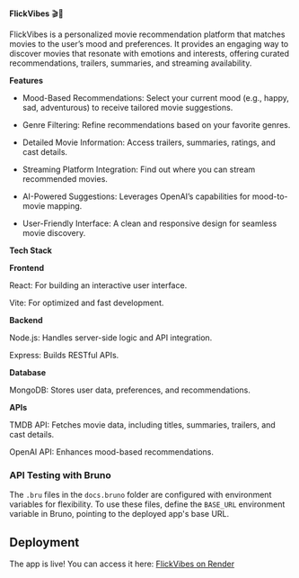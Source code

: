 **FlickVibes** 🎬🎦

FlickVibes is a personalized movie recommendation platform that matches movies to the user’s mood and preferences. It provides an engaging way to discover movies that resonate with emotions and interests, offering curated recommendations, trailers, summaries, and streaming availability.

**Features**

- Mood-Based Recommendations: Select your current mood (e.g., happy, sad, adventurous) to receive tailored movie suggestions.

- Genre Filtering: Refine recommendations based on your favorite genres.

- Detailed Movie Information: Access trailers, summaries, ratings, and cast details.

- Streaming Platform Integration: Find out where you can stream recommended movies.

- AI-Powered Suggestions: Leverages OpenAI’s capabilities for mood-to-movie mapping.

- User-Friendly Interface: A clean and responsive design for seamless movie discovery.

**Tech Stack**

**Frontend**

React: For building an interactive user interface.

Vite: For optimized and fast development.

**Backend**

Node.js: Handles server-side logic and API integration.

Express: Builds RESTful APIs.

**Database**

MongoDB: Stores user data, preferences, and recommendations.

**APIs**

TMDB API: Fetches movie data, including titles, summaries, trailers, and cast details.

OpenAI API: Enhances mood-based recommendations.

### API Testing with Bruno

The `.bru` files in the `docs.bruno` folder are configured with environment variables for flexibility. 
To use these files, define the `BASE_URL` environment variable in Bruno, pointing to the deployed app's base URL.


## Deployment

The app is live! You can access it here: [FlickVibes on Render](https://flickvibes.onrender.com)
